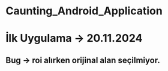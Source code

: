 # Caunting_Android_Application

# İlk Uygulama → 20.11.2024 
 ## Bug → roi alırken orijinal alan seçilmiyor.
